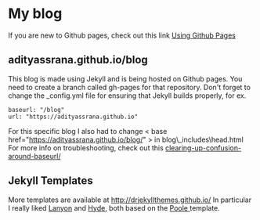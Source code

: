 # My blog
If you are new to Github pages, check out this link [Using Github Pages](https://developer.mozilla.org/en-US/docs/Learn/Common_questions/Using_Github_pages)

## adityassrana.github.io\/blog
This blog is made using Jekyll and is being hosted on Github pages. You need to create a branch called gh-pages for that repository.
Don't forget to change the \_config.yml file for ensuring that Jekyll builds properly, for ex.

````
baseurl: "/blog"
url: "https://adityassrana.github.io"
````
For this specific blog I also had to change  < base href="https://adityassrana.github.io/blog/" > in blog\\\_includes\head.html
For more info on troubleshooting, check out this [clearing-up-confusion-around-baseurl/](https://byparker.com/blog/2014/clearing-up-confusion-around-baseurl/)

## Jekyll Templates
More templates are available at http://drjekyllthemes.github.io/
In particular I really liked [Lanyon](http://lanyon.getpoole.com/) and [Hyde](https://hyde.getpoole.com/), both based on the [Poole ](https://getpoole.com/) template.


